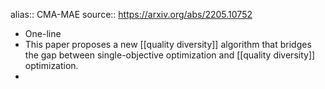 alias:: CMA-MAE
source:: https://arxiv.org/abs/2205.10752

- One-line
- This paper proposes a new [[quality diversity]] algorithm that bridges the gap between single-objective optimization and [[quality diversity]] optimization.
-